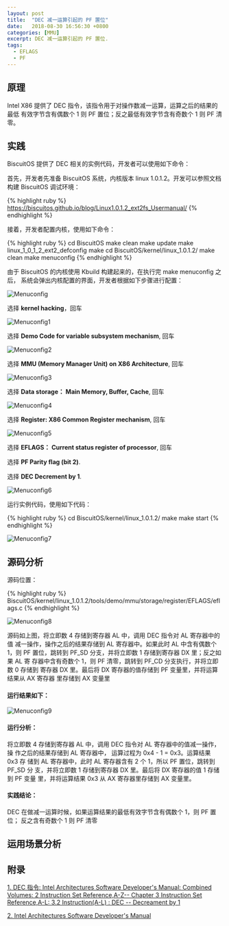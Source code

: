 ```yaml
---
layout: post
title:  "DEC 减一运算引起的 PF 置位"
date:   2018-08-30 16:56:30 +0800
categories: [MMU]
excerpt: DEC 减一运算引起的 PF 置位.
tags:
  - EFLAGS
  - PF
---
```


## 原理

Intel X86 提供了 DEC 指令，该指令用于对操作数减一运算，运算之后的结果的最低
有效字节含有偶数个 1 则 PF 置位；反之最低有效字节含有奇数个 1 则 PF 清零。

## 实践

BiscuitOS 提供了 DEC 相关的实例代码，开发者可以使用如下命令：

首先，开发者先准备 BiscuitOS 系统，内核版本 linux 1.0.1.2。开发可以参照文档
构建 BiscuitOS 调试环境：

{% highlight ruby %}
https://biscuitos.github.io/blog/Linux1.0.1.2_ext2fs_Usermanual/
{% endhighlight %}


接着，开发者配置内核，使用如下命令：

{% highlight ruby %}
cd BiscuitOS
make clean
make update
make linux_1_0_1_2_ext2_defconfig
make
cd BiscuitOS/kernel/linux_1.0.1.2/
make clean
make menuconfig
{% endhighlight %}

由于 BiscuitOS 的内核使用 Kbuild 构建起来的，在执行完 make menuconfig 之后，
系统会弹出内核配置的界面，开发者根据如下步骤进行配置：

![Menuconfig](https://raw.githubusercontent.com/EmulateSpace/PictureSet/master/BiscuitOS/kernel/MMU000003.png)

选择 **kernel hacking**，回车

![Menuconfig1](https://raw.githubusercontent.com/EmulateSpace/PictureSet/master/BiscuitOS/kernel/MMU000004.png)

选择 **Demo Code for variable subsystem mechanism**, 回车

![Menuconfig2](https://raw.githubusercontent.com/EmulateSpace/PictureSet/master/BiscuitOS/kernel/MMU000005.png)

选择 **MMU (Memory Manager Unit) on X86 Architecture**, 回车

![Menuconfig3](https://raw.githubusercontent.com/EmulateSpace/PictureSet/master/BiscuitOS/kernel/MMU000006.png)

选择 **Data storage： Main  Memory, Buffer, Cache**, 回车

![Menuconfig4](https://raw.githubusercontent.com/EmulateSpace/PictureSet/master/BiscuitOS/kernel/MMU000007.png)

选择 **Register: X86 Common Register mechanism**, 回车

![Menuconfig5](https://raw.githubusercontent.com/EmulateSpace/PictureSet/master/BiscuitOS/kernel/MMU000008.png)

选择 **EFLAGS： Current status register of processor**, 回车

选择 **PF    Parity flag (bit 2)**.

选择 **DEC   Decrement by 1**.

![Menuconfig6](https://raw.githubusercontent.com/EmulateSpace/PictureSet/master/BiscuitOS/kernel/MMU000192.png)

运行实例代码，使用如下代码：

{% highlight ruby %}
cd BiscuitOS/kernel/linux_1.0.1.2/
make 
make start
{% endhighlight %}

![Menuconfig7](https://raw.githubusercontent.com/EmulateSpace/PictureSet/master/BiscuitOS/kernel/MMU000136.png)

## 源码分析

源码位置：

{% highlight ruby %}
BiscuitOS/kernel/linux_1.0.1.2/tools/demo/mmu/storage/register/EFLAGS/eflags.c
{% endhighlight %}

![Menuconfig8](https://raw.githubusercontent.com/EmulateSpace/PictureSet/master/BiscuitOS/kernel/MMU000137.png)

源码如上图，将立即数 4 存储到寄存器 AL 中，调用 DEC 指令对 AL 寄存器中的值
减一操作，操作之后的结果存储到 AL 寄存器中。如果此时 AL 中含有偶数个 1，则 
PF 置位，跳转到 PF_SD 分支，并将立即数 1 存储到寄存器 DX 里；反之如果 AL 寄
存器中含有奇数个 1，则 PF 清零，跳转到 PF_CD 分支执行，并将立即数 0 存储到
寄存器 DX 里。最后将 DX 寄存器的值存储到 PF 变量里，并将运算结果从 AX 寄存器
里存储到 AX 变量里

#### 运行结果如下：

![Menuconfig9](https://raw.githubusercontent.com/EmulateSpace/PictureSet/master/BiscuitOS/kernel/MMU000138.png)

#### 运行分析：

将立即数 4 存储到寄存器 AL 中，调用 DEC 指令对 AL 寄存器中的值减一操作，操
作之后的结果存储到 AL 寄存器中， 运算过程为 0x4 - 1 = 0x3。运算结果 0x3 存
储到 AL 寄存器中，此时 AL 寄存器含有 2 个 1，所以 PF 置位，跳转到 PF_SD 分
支，并将立即数 1 存储到寄存器 DX 里。最后将 DX 寄存器的值 1 存储到 PF 变量
里，并将运算结果 0x3 从 AX 寄存器里存储到 AX 变量里。

#### 实践结论：

DEC 在做减一运算时候，如果运算结果的最低有效字节含有偶数个 1，则 PF 置位；
反之含有奇数个 1 则 PF 清零

## 运用场景分析

## 附录

[1. DEC 指令: Intel Architectures Software Developer's Manual: Combined Volumes: 2 Instruction Set Reference,A-Z-- Chapter 3 Instruction Set Reference,A-L: 3.2 Instruction(A-L) : DEC -- Decreament by 1](https://software.intel.com/en-us/articles/intel-sdm)

[2. Intel Architectures Software Developer's Manual](https://github.com/BiscuitOS/Documentation/blob/master/Datasheet/Intel-IA32_DevelopmentManual.pdf)
